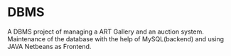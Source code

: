 # DBMS
A DBMS project of managing a ART Gallery and an auction system.
Maintenance of the database with the help of MySQL(backend) and using JAVA Netbeans as Frontend. 
